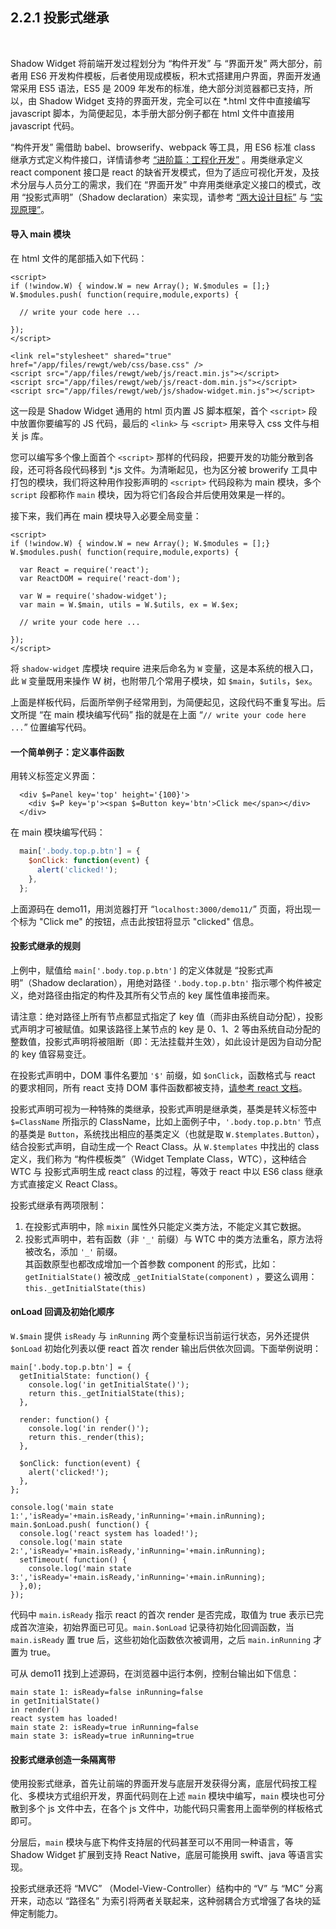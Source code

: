 2.2.1 投影式继承
---------------------

&nbsp;

Shadow Widget 将前端开发过程划分为 “构件开发” 与 “界面开发” 两大部分，前者用 ES6 开发构件模板，后者使用现成模板，积木式搭建用户界面，界面开发通常采用 ES5 语法，ES5 是 2009 年发布的标准，绝大部分浏览器都已支持，所以，由 Shadow Widget 支持的界面开发，完全可以在 *.html 文件中直接编写 javascript 脚本，为简便起见，本手册大部分例子都在 html 文件中直接用 javascript 代码。

“构件开发” 需借助 babel、browserify、webpack 等工具，用 ES6 标准 class 继承方式定义构件接口，详情请参考 [“进阶篇：工程化开发”](#3.) 。用类继承定义 react component 接口是 react 的缺省开发模式，但为了适应可视化开发，及技术分层与人员分工的需求，我们在 “界面开发” 中弃用类继承定义接口的模式，改用 “投影式声明”（Shadow declaration）来实现，请参考 [“两大设计目标”](#1.1.) 与 [“实现原理”](#1.3.)。

#### 导入 main 模块

在 html 文件的尾部插入如下代码：

```
<script>
if (!window.W) { window.W = new Array(); W.$modules = [];}
W.$modules.push( function(require,module,exports) {

  // write your code here ...

});
</script>

<link rel="stylesheet" shared="true" href="/app/files/rewgt/web/css/base.css" />
<script src="/app/files/rewgt/web/js/react.min.js"></script>
<script src="/app/files/rewgt/web/js/react-dom.min.js"></script>
<script src="/app/files/rewgt/web/js/shadow-widget.min.js"></script>
```

这一段是 Shadow Widget 通用的 html 页内置 JS 脚本框架，首个 `<script>` 段中放置你要编写的 JS 代码，最后的 `<link>` 与 `<script>`  用来导入 css 文件与相关 js 库。

您可以编写多个像上面首个 `<script>` 那样的代码段，把要开发的功能分散到各段，还可将各段代码移到 *.js 文件。为清晰起见，也为区分被 browerify 工具中打包的模块，我们将这种用作投影声明的 `<script>` 代码段称为 main 模块，多个 `script` 段都称作 `main` 模块，因为将它们各段合并后使用效果是一样的。

接下来，我们再在 main 模块导入必要全局变量：

```
<script>
if (!window.W) { window.W = new Array(); W.$modules = [];}
W.$modules.push( function(require,module,exports) {

  var React = require('react');
  var ReactDOM = require('react-dom');

  var W = require('shadow-widget');
  var main = W.$main, utils = W.$utils, ex = W.$ex;

  // write your code here ...

});
</script>
```

将 `shadow-widget` 库模块 require 进来后命名为 `W` 变量，这是本系统的根入口，此 `W` 变量既用来操作 W 树，也附带几个常用子模块，如 `$main`，`$utils`，`$ex`。

上面是样板代码，后面所举例子经常用到，为简便起见，这段代码不重复写出。后文所提 “在 main 模块编写代码” 指的就是在上面 “`// write your code here ...`” 位置编写代码。

#### 一个简单例子：定义事件函数

用转义标签定义界面：

```
  <div $=Panel key='top' height='{100}'>
    <div $=P key='p'><span $=Button key='btn'>Click me</span></div>
  </div>
```

在 main 模块编写代码：

```javascript
  main['.body.top.p.btn'] = {
    $onClick: function(event) {
      alert('clicked!');
    },
  };
```

上面源码在 demo11，用浏览器打开 “`localhost:3000/demo11/`” 页面，将出现一个标为 "Click me" 的按钮，点击此按钮将显示 "clicked" 信息。

#### 投影式继承的规则

上例中，赋值给 `main['.body.top.p.btn']` 的定义体就是 “投影式声明”（Shadow declaration），用绝对路径 `'.body.top.p.btn'` 指示哪个构件被定义，绝对路径由指定的构件及其所有父节点的 key 属性值串接而来。

请注意：绝对路径上所有节点都显式指定了 key 值（而非由系统自动分配），投影式声明才可被赋值。如果该路径上某节点的 key 是 0、1、2 等由系统自动分配的整数值，投影式声明将被阻断（即：无法挂载并生效），如此设计是因为自动分配的 key 值容易变迁。

在投影式声明中，DOM 事件名要加 `'$'` 前缀，如 `$onClick`，函数格式与 react 的要求相同，所有 react 支持 DOM 事件函数都被支持，<a target="_blank" href="https://facebook.github.io/react/docs/events.html">请参考 react 文档</a>。

投影式声明可视为一种特殊的类继承，投影式声明是继承类，基类是转义标签中 `$=ClassName` 所指示的 ClassName，比如上面例子中，`'.body.top.p.btn'` 节点的基类是 `Button`，系统找出相应的基类定义（也就是取 `W.$templates.Button`），结合投影式声明，自动生成一个 React Class。从 `W.$templates` 中找出的 class 定义，我们称为 “构件模板类”（Widget Template Class，WTC），这种结合 WTC 与 投影式声明生成 react class 的过程，等效于 react 中以 ES6 class 继承方式直接定义 React Class。

投影式继承有两项限制：
1. 在投影式声明中，除 `mixin` 属性外只能定义类方法，不能定义其它数据。   
2. 投影式声明中，若有函数（非 `'_'` 前缀）与 WTC 中的类方法重名，原方法将被改名，添加 `'_'` 前缀。   
其函数原型也都改成增加一个首参数 component 的形式，比如：`getInitialState()` 被改成 `_getInitialState(component)` ，要这么调用：`this._getInitialState(this)`   

#### onLoad 回调及初始化顺序

`W.$main` 提供 `isReady` 与 `inRunning` 两个变量标识当前运行状态，另外还提供 `$onLoad` 初始化列表以便 react 首次 render 输出后供依次回调。下面举例说明：

```
main['.body.top.p.btn'] = {
  getInitialState: function() {
    console.log('in getInitialState()');
    return this._getInitialState(this);
  },
  
  render: function() {
    console.log('in render()');
    return this._render(this);
  },
  
  $onClick: function(event) {
    alert('clicked!');
  },
};

console.log('main state 1:','isReady='+main.isReady,'inRunning='+main.inRunning);
main.$onLoad.push( function() {
  console.log('react system has loaded!');
  console.log('main state 2:','isReady='+main.isReady,'inRunning='+main.inRunning);
  setTimeout( function() {
    console.log('main state 3:','isReady='+main.isReady,'inRunning='+main.inRunning);
  },0);
});
```

代码中 `main.isReady` 指示 react 的首次 render 是否完成，取值为 true 表示已完成首次渲染，初始界面已可见。`main.$onLoad` 记录待初始化回调函数，当 `main.isReady` 置 true 后，这些初始化函数依次被调用，之后 `main.inRunning` 才置为 true。

可从 demo11 找到上述源码，在浏览器中运行本例，控制台输出如下信息：

```
main state 1: isReady=false inRunning=false
in getInitialState()
in render()
react system has loaded!
main state 2: isReady=true inRunning=false
main state 3: isReady=true inRunning=true
```

#### 投影式继承创造一条隔离带

使用投影式继承，首先让前端的界面开发与底层开发获得分离，底层代码按工程化、多模块方式组织开发，界面代码则在上述 `main` 模块中编写，`main` 模块也可分散到多个 js 文件中去，在各个 js 文件中，功能代码只需套用上面举例的样板格式即可。

分层后，`main` 模块与底下构件支持层的代码甚至可以不用同一种语言，等 Shadow Widget 扩展到支持 React Native，底层可能换用 swift、java 等语言实现。

投影式继承还将 “MVC” （Model-View-Controller）结构中的 “V” 与 “MC” 分离开来，动态以 “路径名” 为索引将两者关联起来，这种弱耦合方式增强了各块的延伸定制能力。

&nbsp;
